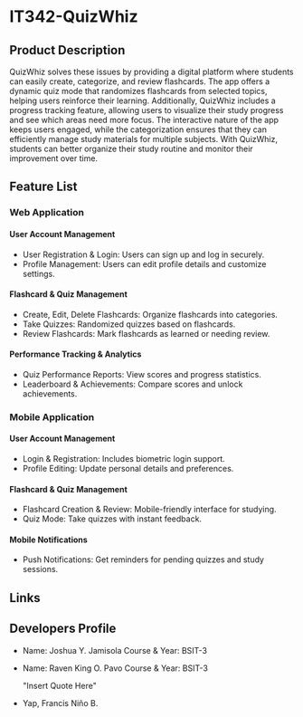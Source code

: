 # IT342-QuizWhiz


## Product Description

QuizWhiz solves these issues by providing a digital platform where students can easily create, categorize, and review flashcards. The app offers a dynamic quiz mode that randomizes flashcards from selected topics, helping users reinforce their learning. Additionally, QuizWhiz includes a progress tracking feature, allowing users to visualize their study progress and see which areas need more focus. The interactive nature of the app keeps users engaged, while the categorization ensures that they can efficiently manage study materials for multiple subjects. With QuizWhiz, students can better organize their study routine and monitor their improvement over time.


## Feature List

### Web Application

#### User Account Management
* User Registration & Login: Users can sign up and log in securely.
* Profile Management: Users can edit profile details and customize settings.
#### Flashcard & Quiz Management
* Create, Edit, Delete Flashcards: Organize flashcards into categories.
* Take Quizzes: Randomized quizzes based on flashcards.
* Review Flashcards: Mark flashcards as learned or needing review.
#### Performance Tracking & Analytics
* Quiz Performance Reports: View scores and progress statistics.
* Leaderboard & Achievements: Compare scores and unlock achievements.

### Mobile Application

#### User Account Management
* Login & Registration: Includes biometric login support.
* Profile Editing: Update personal details and preferences.
#### Flashcard & Quiz Management
* Flashcard Creation & Review: Mobile-friendly interface for studying.
* Quiz Mode: Take quizzes with instant feedback.
#### Mobile Notifications
* Push Notifications: Get reminders for pending quizzes and study sessions.


## Links

## Developers Profile

- Name: Joshua Y. Jamisola
  Course & Year: BSIT-3



- Name: Raven King O. Pavo
  Course & Year: BSIT-3

  "Insert Quote Here"
  
- Yap, Francis Niño B.



